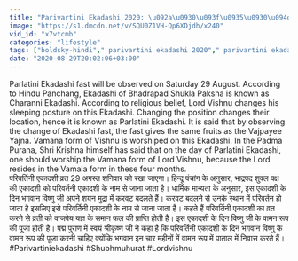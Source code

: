 ```yaml
---
title: "Parivartini Ekadashi 2020: \u092a\u0930\u093f\u0935\u0930\u094d\u0924\u0928\u0940 \u090f\u0915\u093e\u0926\u0936\u0940 2020 \u0936\u0941\u092d \u092e\u0941\u0939\u0942\u0930\u094d\u0924 Ekadashi Shubh Muhurat Boldsky"
image: "https://s1.dmcdn.net/v/SQU0Z1VH-Qp6XDjdh/x240"
vid_id: "x7vtcmb"
categories: "lifestyle"
tags: ["boldsky-hindi"," parivartini ekadashi 2020"," parivartini ekadashi 2020 shubh muhurat"]
date: "2020-08-29T20:02:06+03:00"
---
```

Parlatini Ekadashi fast will be observed on Saturday 29 August. According to Hindu Panchang, Ekadashi of Bhadrapad Shukla Paksha is known as Charanni Ekadashi. According to religious belief, Lord Vishnu changes his sleeping posture on this Ekadashi. Changing the position changes their location, hence it is known as Parlatini Ekadashi. It is said that by observing the change of Ekadashi fast, the fast gives the same fruits as the Vajpayee Yajna. Vamana form of Vishnu is worshiped on this Ekadashi. In the Padma Purana, Shri Krishna himself has said that on the day of Parlatini Ekadashi, one should worship the Vamana form of Lord Vishnu, because the Lord resides in the Vamala form in these four months.  <br>परिवर्तिनी एकादशी व्रत 29 अगस्त शनिवार को रखा जाएगा। हिन्दू पंचांग के अनुसार, भाद्रपद शुक्ल पक्ष की एकादशी को परिवर्तनी एकादशी के नाम से जाना जाता है। धार्मिक मान्यता के अनुसार, इस एकादशी के दिन भगवान विष्णु जी अपने शयन मुद्रा में करवट बदलते हैं। करवट बदलने से उनके स्थान में परिवर्तन हो जाता है इसलिए इसे परिवर्तिनी एकादशी के नाम से जाना जाता है। कहते हैं परिवर्तिनी एकादशी का व्रत करने से व्रती को वाजपेय यज्ञ के समान फल की प्राप्ति होती है। इस एकादशी के दिन विष्णु जी के वामन रूप की पूजा होती है। पद्म पुराण में स्वयं श्रीकृष्ण जी ने कहा है कि परिवर्तिनी एकादशी के दिन भगवान विष्णु के वामन रूप की पूजा करनी चाहिए क्योंकि भगवान इन चार महीनों में वामन रूप में पाताल में निवास करते हैं।  <br>#Parivartiniekadashi #Shubhmuhurat #Lordvishnu
